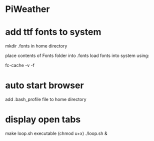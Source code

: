# PiWeather

# add ttf fonts to system
mkdir .fonts in home directory

place contents of Fonts folder into .fonts
load fonts into system using:

fc-cache -v -f

# auto start browser
add .bash_profile file to home directory

# display open tabs
make loop.sh executable (chmod u+x)
./loop.sh &
